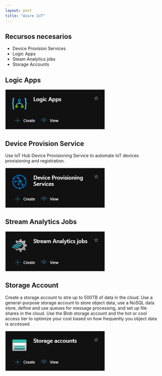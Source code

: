 ```yaml
---
layout: post
title: "Azure IoT"
---
```


## Recursos necesarios

- Device Provision Services
- Logic Apps
- Steam Analytics jobs
- Storage Accounts

## Logic Apps

![logic app dialog box](../assets/images/logic_apps_dialog_box.png)

## Device Provision Service

Use IoT Hub Device Provisioning Service to automate IoT devices provisioning and registration.

![Device Provisioning Services dialog box](../assets/images/device_provisioning_services_dialog_box.png)

## Stream Analytics Jobs

![Stream Analytics Jobs dialog box](../assets/images/stream_analytics_jobs_dialog_box.png)

## Storage Account

Create a storage account to stre up to 500TB of data in the cloud. Use a general-purpose storage account to store object data, use a NoSQL data store, define and use queues for message  processing, and set up file shares in the cloud. Use the Blob storage account and the hot or cool access tier to optimize your cost based on how frequently you object data is accessed.

![Storage Account dialog box](../assets/images/storage_accounts_dialog_box.png)
